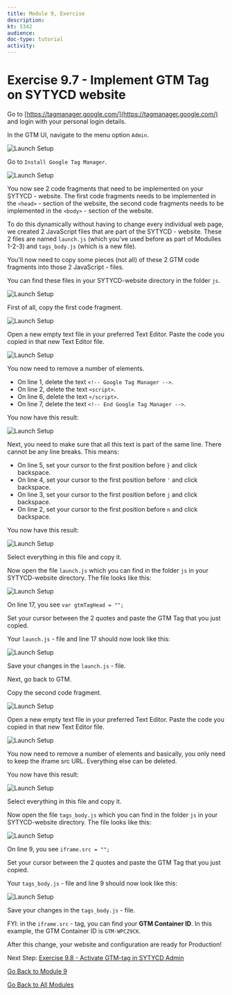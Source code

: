 ```yaml
---
title: Module 9, Exercise
description: 
kt: 5342
audience: 
doc-type: tutorial
activity: 
---
```


# Exercise 9.7 - Implement GTM Tag on SYTYCD website

Go to [https://tagmanager.google.com/](https://tagmanager.google.com/) and login with your personal login details.

In the GTM UI, navigate to the menu option ``Admin``.

![Launch Setup](./images/gtmadmin.png)

Go to ``Install Google Tag Manager``.

![Launch Setup](./images/gtminstall.png)

You now see 2 code fragments that need to be implemented on your SYTYCD - website.
The first code fragments needs to be implemented in the ``<head>`` - section of the website, the second code fragments needs to be implemented in the ``<body>`` - section of the website.

To do this dynamically without having to change every individual web page, we created 2 JavaScript files that are part of the SYTYCD - website. These 2 files are named ``launch.js`` (which you've used before as part of Modulles 1-2-3) and ``tags_body.js`` (which is a new file).

You'll now need to copy some pieces (not all) of these 2 GTM code fragments into those 2 JavaScript - files.

You can find these files in your SYTYCD-website directory in the folder ``js``.

![Launch Setup](./images/gtmjs.png)

First of all, copy the first code fragment.

![Launch Setup](./images/gtmjs1.png)

Open a new empty text file in your preferred Text Editor. Paste the code you copied in that new Text Editor file.

![Launch Setup](./images/gtmjstxt1.png)

You now need to remove a number of elements.

* On line 1, delete the text ``<!-- Google Tag Manager -->``.
* On line 2, delete the text ``<script>``.
* On line 6, delete the text ``</script>``.
* On line 7, delete the text ``<!-- End Google Tag Manager -->``.

You now have this result:

![Launch Setup](./images/gtmjstxtedit1.png)

Next, you need to make sure that all this text is part of the same line. There cannot be any line breaks.
This means:

* On line 5, set your cursor to the first position before ``}`` and click backspace.
* On line 4, set your cursor to the first position before ``'`` and click backspace.
* On line 3, set your cursor to the first position before ``j`` and click backspace.
* On line 2, set your cursor to the first position before ``n`` and click backspace.

You now have this result:

![Launch Setup](./images/gtmjstxtedit2.png)

Select everything in this file and copy it.

Now open the file ``launch.js`` which you can find in the folder ``js`` in your SYTYCD-website directory. The file looks like this:

![Launch Setup](./images/gtmjstxteditlaunchjs.png)

On line 17, you see ``var gtmTagHead = "";``

Set your cursor between the 2 quotes and paste the GTM Tag that you just copied.

Your ``launch.js`` - file and line 17 should now look like this:

![Launch Setup](./images/gtmjstxteditlaunchjsok.png)

Save your changes in the ``launch.js`` - file.

Next, go back to GTM.

Copy the second code fragment.

![Launch Setup](./images/gtmjs2.png)

Open a new empty text file in your preferred Text Editor. Paste the code you copied in that new Text Editor file.

![Launch Setup](./images/gtmjstxtiframe.png)

You now need to remove a number of elements and basically, you only need to keep the iframe src URL. Everything else can be deleted.

You now have this result:

![Launch Setup](./images/gtmjstxtiframeedit1.png)

Select everything in this file and copy it.

Now open the file ``tags_body.js`` which you can find in the folder ``js`` in your SYTYCD-website directory. The file looks like this:

![Launch Setup](./images/gtmjstxtedittagsbody.png)

On line 9, you see ``iframe.src = "";``

Set your cursor between the 2 quotes and paste the GTM Tag that you just copied.

Your ``tags_body.js`` - file and line 9 should now look like this:

![Launch Setup](./images/gtmjstxtedittagsbodyok.png)

Save your changes in the ``tags_body.js`` - file.

FYI: in the ``iframe.src`` - tag, you can find your **GTM Container ID**. In this example, the GTM Container ID is ``GTM-WPCZ9CK``.

After this change, your website and configuration are ready for Production!

Next Step: [Exercise 9.8 - Activate GTM-tag in SYTYCD Admin](./ex8.md)

[Go Back to Module 9](./README.md)

[Go Back to All Modules](../../README.md)
